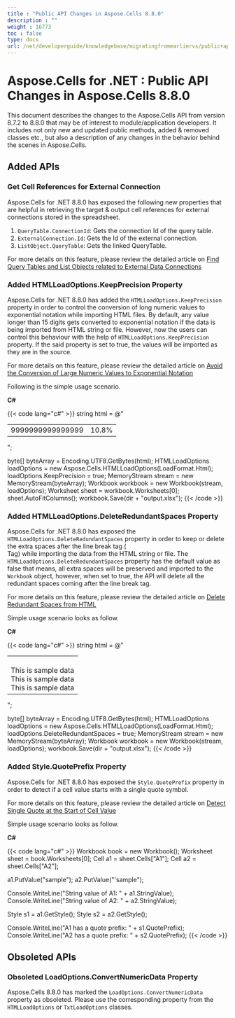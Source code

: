 ```yaml
---
title : "Public API Changes in Aspose.Cells 8.8.0" 
description : "" 
weight : 16773 
toc : false
type: docs
url: /net/developerguide/knowledgebase/migratingfromearliervs/public+api+changes+in+aspose.cells+8.8.0/
---
```


# Aspose.Cells for .NET : Public API Changes in Aspose.Cells 8.8.0


This document describes the changes to the Aspose.Cells API from version 8.7.2 to 8.8.0 that may be of interest to module/application developers. It includes not only new and updated public methods, added & removed classes etc., but also a description of any changes in the behavior behind the scenes in Aspose.Cells.

## Added APIs

### Get Cell References for External Connection

Aspose.Cells for .NET 8.8.0 has exposed the following new properties that are helpful in retrieving the target & output cell references for external connections stored in the spreadsheet.

1.  `QueryTable.ConnectionId`: Gets the connection Id of the query table.
2.  `ExternalConnection.Id`: Gets the Id of the external connection.
3.  `ListObject.QueryTable`: Gets the linked QueryTable.

For more details on this feature, please review the detailed article on [Find Query Tables and List Objects related to External Data Connections](http://www.aspose.com/docs/display/cellsnet/Find+Query+Tables+and+List+Objects+related+to+External+Data+Connections)

### Added HTMLLoadOptions.KeepPrecision Property

Aspose.Cells for .NET 8.8.0 has added the `HTMLLoadOptions.KeepPrecision` property in order to control the conversion of long numeric values to exponential notation while importing HTML files. By default, any value longer than 15 digits gets converted to exponential notation if the data is being imported from HTML string or file. However, now the users can control this behaviour with the help of `HTMLLoadOptions.KeepPrecision` property. If the said property is set to true, the values will be imported as they are in the source.

For more details on this feature, please review the detailed article on [Avoid the Conversion of Large Numeric Values to Exponential Notation](http://www.aspose.com/docs/display/cellsnet/Avoid+exponential+notation+of+large+numbers+while+importing+from+Html)

Following is the simple usage scenario.

**C#**

{{< code lang="c#" >}}
string html = @" 
<table data-cache=""not-cached"" class=""sortable""> 
   <tbody> 
    <tr> 
     <td class=""even"">9999999999999999</td> 
     <td class=""odd"">10.8%</td> 
    </tr> 
   </tbody> 
</table> 
";

byte[] byteArray = Encoding.UTF8.GetBytes(html);
HTMLLoadOptions loadOptions = new Aspose.Cells.HTMLLoadOptions(LoadFormat.Html);
loadOptions.KeepPrecision = true;
MemoryStream stream = new MemoryStream(byteArray);
Workbook workbook = new Workbook(stream, loadOptions);
Worksheet sheet = workbook.Worksheets[0];
sheet.AutoFitColumns();
workbook.Save(dir + "output.xlsx");
{{< /code >}}

### Added HTMLLoadOptions.DeleteRedundantSpaces Property

Aspose.Cells for .NET 8.8.0 has exposed the `HTMLLoadOptions.DeleteRedundantSpaces` property in order to keep or delete the extra spaces after the line break tag (<br> Tag) while importing the data from the HTML string or file. The `HTMLLoadOptions.DeleteRedundantSpaces` property has the default value as false that means, all extra spaces will be preserved and imported to the `Workbook` object, however, when set to true, the API will delete all the redundant spaces coming after the line break tag.

For more details on this feature, please review the detailed article on [Delete Redundant Spaces from HTML](http://www.aspose.com/docs/display/cellsnet/Delete+redundant+spaces+after+line+break+while+importing+Html)

Simple usage scenario looks as follow.

**C#**

{{< code lang="c#" >}}
string html = @" 
<html>
    <body>
        <table>
            <tr>
                <td>
                    <br>    This is sample data 
                    <br>    This is sample data
                    <br>    This is sample data
                </td>
            </tr>
        </table>
    </body>
</html>
";

byte[] byteArray = Encoding.UTF8.GetBytes(html);
HTMLLoadOptions loadOptions = new Aspose.Cells.HTMLLoadOptions(LoadFormat.Html);
loadOptions.DeleteRedundantSpaces = true;
MemoryStream stream = new MemoryStream(byteArray);
Workbook workbook = new Workbook(stream, loadOptions);
workbook.Save(dir + "output.xlsx");
{{< /code >}}

### Added Style.QuotePrefix Property

Aspose.Cells for .NET 8.8.0 has exposed the `Style.QuotePrefix` property in order to detect if a cell value starts with a single quote symbol.

For more details on this feature, please review the detailed article on [Detect Single Quote at the Start of Cell Value](http://www.aspose.com/docs/display/cellsnet/Find+if+the+cell+value+starts+with+single+quote+mark)

Simple usage scenario looks as follow.

**C#**

{{< code lang="c#" >}}
Workbook book = new Workbook();
Worksheet sheet = book.Worksheets[0];
Cell a1 = sheet.Cells["A1"];
Cell a2 = sheet.Cells["A2"];

a1.PutValue("sample");
a2.PutValue("'sample");

Console.WriteLine("String value of A1: " + a1.StringValue);
Console.WriteLine("String value of A2: " + a2.StringValue);

Style s1 = a1.GetStyle();
Style s2 = a2.GetStyle();

Console.WriteLine("A1 has a quote prefix: " + s1.QuotePrefix);
Console.WriteLine("A2 has a quote prefix: " + s2.QuotePrefix);
{{< /code >}}

## Obsoleted APIs

### Obsoleted LoadOptions.ConvertNumericData Property

Aspose.Cells 8.8.0 has marked the `LoadOptions.ConvertNumericData` property as obsoleted. Please use the corresponding property from the `HTMLLoadOptions` or `TxtLoadOptions` classes.

